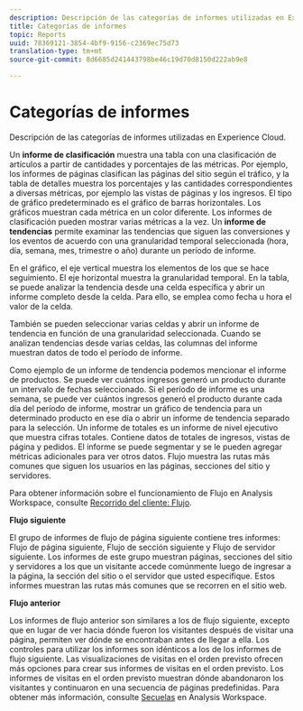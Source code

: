 ```yaml
---
description: Descripción de las categorías de informes utilizadas en Experience Cloud.
title: Categorías de informes
topic: Reports
uuid: 78369121-3854-4bf9-9156-c2369ec75d73
translation-type: tm+mt
source-git-commit: 8d6685d241443798be46c19d70d8150d222ab9e8

---
```



# Categorías de informes

Descripción de las categorías de informes utilizadas en Experience Cloud.

Un **informe de clasificación** muestra una tabla con una clasificación de artículos a partir de cantidades y porcentajes de las métricas. Por ejemplo, los informes de páginas clasifican las páginas del sitio según el tráfico, y la tabla de detalles muestra los porcentajes y las cantidades correspondientes a diversas métricas, por ejemplo las vistas de páginas y los ingresos. El tipo de gráfico predeterminado es el gráfico de barras horizontales. Los gráficos muestran cada métrica en un color diferente. Los informes de clasificación pueden mostrar varias métricas a la vez.
Un **informe de tendencias** permite examinar las tendencias que siguen las conversiones y los eventos de acuerdo con una granularidad temporal seleccionada (hora, día, semana, mes, trimestre o año) durante un período de informe.

En el gráfico, el eje vertical muestra los elementos de los que se hace seguimiento. El eje horizontal muestra la granularidad temporal. En la tabla, se puede analizar la tendencia desde una celda específica y abrir un informe completo desde la celda. Para ello, se emplea como fecha u hora el valor de la celda.

También se pueden seleccionar varias celdas y abrir un informe de tendencia en función de una granularidad seleccionada. Cuando se analizan tendencias desde varias celdas, las columnas del informe muestran datos de todo el período de informe.

Como ejemplo de un informe de tendencia podemos mencionar el informe de productos. Se puede ver cuántos ingresos generó un producto durante un intervalo de fechas seleccionado. Si el período de informe es una semana, se puede ver cuántos ingresos generó el producto durante cada día del período de informe, mostrar un gráfico de tendencia para un determinado producto en ese día o abrir un informe de tendencia separado para la selección.
Un informe de totales es un informe de nivel ejecutivo que muestra cifras totales. Contiene datos de totales de ingresos, vistas de página y pedidos. El informe se puede segmentar y se le pueden agregar métricas adicionales para ver otros datos.
Flujo muestra las rutas más comunes que siguen los usuarios en las páginas, secciones del sitio y servidores.

Para obtener información sobre el funcionamiento de Flujo en Analysis Workspace, consulte [Recorrido del cliente: Flujo](https://docs.adobe.com/content/help/es-ES/analytics/analyze/analysis-workspace/visualizations/fallout/fallout-flow.html).

**Flujo siguiente**

El grupo de informes de flujo de página siguiente contiene tres informes: Flujo de página siguiente, Flujo de sección siguiente y Flujo de servidor siguiente. Los informes de este grupo muestran páginas, secciones del sitio y servidores a los que un visitante accede comúnmente luego de ingresar a la página, la sección del sitio o el servidor que usted especifique. Estos informes muestran las rutas más comunes que se recorren en el sitio web.

**Flujo anterior**

Los informes de flujo anterior son similares a los de flujo siguiente, excepto que en lugar de ver hacia dónde fueron los visitantes después de visitar una página, permiten ver dónde se encontraban antes de llegar a ella. Los controles para utilizar los informes son idénticos a los de los informes de flujo siguiente.
Las visualizaciones de visitas en el orden previsto ofrecen más opciones para crear sus informes de visitas en el orden previsto. Los informes de visitas en el orden previsto muestran dónde abandonaron los visitantes y continuaron en una secuencia de páginas predefinidas. Para obtener más información, consulte [Secuelas](https://docs.adobe.com/content/help/es-ES/analytics/analyze/analysis-workspace/visualizations/fallout/fallout-flow.html) en Analysis Workspace.
